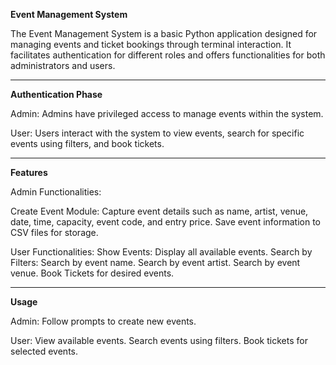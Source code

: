****Event Management System****

The Event Management System is a basic Python application designed for managing events and ticket bookings through terminal interaction. It facilitates authentication for different roles and offers functionalities for both administrators and users.

---

**Authentication Phase**

Admin:
Admins have privileged access to manage events within the system.

User:
Users interact with the system to view events, search for specific events using filters, and book tickets.

---

**Features**

Admin Functionalities:

Create Event Module:
Capture event details such as name, artist, venue, date, time, capacity, event code, and entry price.
Save event information to CSV files for storage.

User Functionalities:
Show Events: Display all available events.
Search by Filters:
Search by event name.
Search by event artist.
Search by event venue.
Book Tickets for desired events.

---

**Usage**

Admin: 
Follow prompts to create new events.

User:
View available events.
Search events using filters.
Book tickets for selected events.

